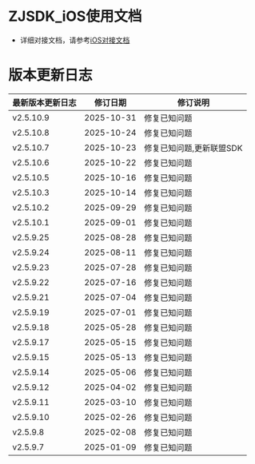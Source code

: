 # ZJSDK_iOS使用文档

- 详细对接文档，请参考[iOS对接文档](https://static-1318684143.cos.ap-shanghai.myqcloud.com/sdk-downloads/docs/native/ios/index.html)

# 版本更新日志
| 最新版本更新日志 | 修订日期 | 修订说明 |
| -- | -- | -- |
| v2.5.10.9 | 2025-10-31 | 修复已知问题 |
| v2.5.10.8 | 2025-10-24 | 修复已知问题 |
| v2.5.10.7 | 2025-10-23 | 修复已知问题,更新联盟SDK |
| v2.5.10.6 | 2025-10-22 | 修复已知问题 |
| v2.5.10.5 | 2025-10-16 | 修复已知问题 |
| v2.5.10.3 | 2025-10-14 | 修复已知问题 |
| v2.5.10.2 | 2025-09-29 | 修复已知问题 |
| v2.5.10.1 | 2025-09-01 | 修复已知问题 |
| v2.5.9.25 | 2025-08-28 | 修复已知问题 |
| v2.5.9.24 | 2025-08-11 | 修复已知问题 |
| v2.5.9.23 | 2025-07-28 | 修复已知问题 |
| v2.5.9.22 | 2025-07-16 | 修复已知问题 |
| v2.5.9.21 | 2025-07-04 | 修复已知问题 |
| v2.5.9.19 | 2025-07-01 | 修复已知问题 |
| v2.5.9.18 | 2025-05-28 | 修复已知问题 |
| v2.5.9.17 | 2025-05-15 | 修复已知问题 |
| v2.5.9.15 | 2025-05-13 | 修复已知问题 |
| v2.5.9.14 | 2025-05-06 | 修复已知问题 |
| v2.5.9.12 | 2025-04-02 | 修复已知问题 |
| v2.5.9.11 | 2025-03-10 | 修复已知问题 |
| v2.5.9.10 | 2025-02-26 | 修复已知问题 |
| v2.5.9.8 | 2025-02-08 | 修复已知问题 |
| v2.5.9.7 | 2025-01-09 | 修复已知问题 |

